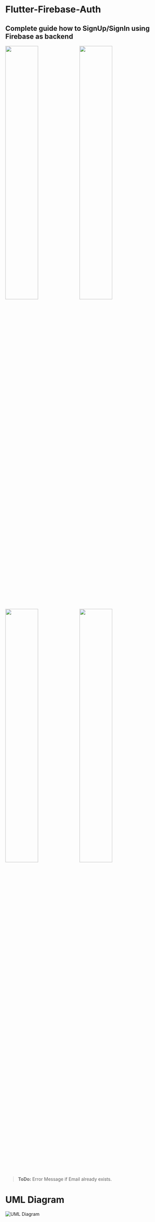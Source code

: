 # Flutter-Firebase-Auth
## Complete guide how to SignUp/SignIn using Firebase as backend
<p float="left">
  <img src="https://github.com/tanujdey7/Flutter-Firebase-Auth/blob/master/screenshots/1590943534680.png" width="45%">
  <img src="https://github.com/tanujdey7/Flutter-Firebase-Auth/blob/master/screenshots/1590943537435.png" width="45%">
  <img src="https://github.com/tanujdey7/Flutter-Firebase-Auth/blob/master/screenshots/1590943540156.png" width="45%">
  <img src="https://github.com/tanujdey7/Flutter-Firebase-Auth/blob/master/screenshots/1590943542993.png" width="45%">
</p>

> **ToDo:** Error Message if Email already exists.

# UML Diagram

![UML Diagram](https://github.com/tanujdey7/Flutter-Firebase-Auth/blob/master/screenshots/Untitled%20Diagram%20(1).png)
